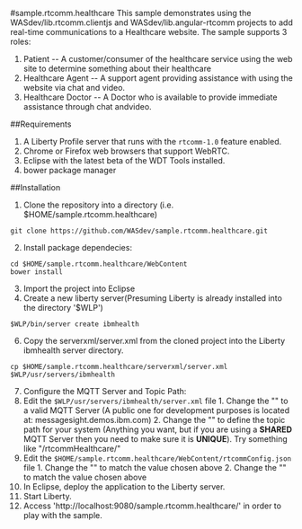 #sample.rtcomm.healthcare
This sample demonstrates using the WASdev/lib.rtcomm.clientjs and WASdev/lib.angular-rtcomm projects to add real-time communications to a Healthcare website. The sample supports 3 roles:

1.  Patient -- A customer/consumer of the healthcare service using the web site to determine something about their healthcare
2.  Healthcare Agent -- A support agent providing assistance with using the website via chat and video.
3.  Healthcare Doctor -- A Doctor who is available to provide immediate assistance through chat andvideo.

##Requirements

1.  A Liberty Profile server that runs with the `rtcomm-1.0` feature enabled. 
2.  Chrome or Firefox web browsers that support WebRTC.
3.  Eclipse with the latest beta of the WDT Tools installed.
4.  bower package manager

##Installation

1.  Clone the repository into a directory (i.e. $HOME/sample.rtcomm.healthcare)
```
git clone https://github.com/WASdev/sample.rtcomm.healthcare.git
```
2.  Install package dependecies:
``` 
cd $HOME/sample.rtcomm.healthcare/WebContent
bower install
```
3. Import the project into Eclipse 
4. Create a new liberty server(Presuming Liberty is already installed into the directory '$WLP')
```
$WLP/bin/server create ibmhealth
```
6.  Copy the serverxml/server.xml from the cloned project into the Liberty ibmhealth server directory.
```
cp $HOME/sample.rtcomm.healthcare/serverxml/server.xml $WLP/usr/servers/ibmhealth
```
7. Configure the MQTT Server and Topic Path:
  1.  Edit the `$WLP/usr/servers/ibmhealth/server.xml` file
    1.  Change the "<MQTTSERVERHOSTNAME>" to a valid MQTT Server (A public one for development purposes is located at: messagesight.demos.ibm.com)
    2.  Change the "<RTCOMMTOPICPATH>" to define the topic path for your system (Anything you want, but if you are using a **SHARED** MQTT Server then you need to make sure it is **UNIQUE**).
      Try something like "/rtcommHealthcare<somerandomnumber>/"
  2.  Edit the  `$HOME/sample.rtcomm.healthcare/WebContent/rtcommConfig.json` file
    1.  Change the "<MQTTSERVERHOSTNAME>" to match the value chosen above
    2.  Change the "<RTCOMMTOPICPATH>" to match the value chosen above
8.  In Eclipse, deploy the application to the Liberty server.
9.  Start Liberty.
10.  Access 'http://localhost:9080/sample.rtcomm.healthcare/' in order to play with the sample.
